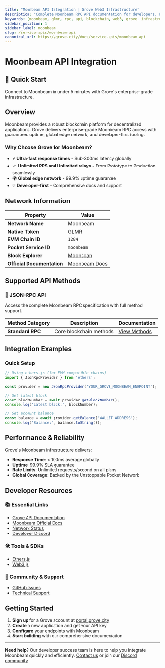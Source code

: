 ```yaml
---
title: "Moonbeam API Integration | Grove Web3 Infrastructure"
description: "Complete Moonbeam RPC API documentation for developers. Fast, reliable Moonbeam blockchain access with Grove's enterprise infrastructure. Get started in minutes."
keywords: [moonbeam, glmr, rpc, api, blockchain, web3, grove, infrastructure, developers, integration]
sidebar_position: 1
sidebar_label: moonbeam
slug: /service-apis/moonbeam-api
canonical_url: https://grove.city/docs/service-apis/moonbeam-api
---
```


# Moonbeam API Integration

<div style={{background: "linear-gradient(135deg, #e1147b 0%, #f15bb5 100%)", color: "white", padding: "1.5rem", borderRadius: "8px", margin: "1rem 0"}}>
  <h2 style={{color: "white", marginTop: 0}}>🚀 Quick Start</h2>
  <p style={{marginBottom: 0, fontSize: "1.1rem"}}>Connect to Moonbeam in under 5 minutes with Grove's enterprise-grade infrastructure.</p>
</div>

## Overview

Moonbeam provides a robust blockchain platform for decentralized applications. Grove delivers enterprise-grade Moonbeam RPC access with guaranteed uptime, global edge network, and developer-first tooling.

### Why Choose Grove for Moonbeam?

- ⚡ **Ultra-fast response times** - Sub-300ms latency globally
- 📈 **Unlimited RPS and Unlimited relays** - From Prototype to Production seamlessly
- 🌍 **Global edge network** - 99.9% uptime guarantee
- 💡 **Developer-first** - Comprehensive docs and support

## Network Information

| Property | Value |
|----------|-------|
| **Network Name** | Moonbeam |
| **Native Token** | GLMR |
| **EVM Chain ID** | `1284` |
| **Pocket Service ID** | `moonbeam` |
| **Block Explorer** | [Moonscan](https://moonscan.io) |
| **Official Documentation** | [Moonbeam Docs](https://docs.moonbeam.network/) |

## Supported API Methods

### 🔌 JSON-RPC API
Access the complete Moonbeam RPC specification with full method support.

| Method Category | Description | Documentation |
|-----------------|-------------|---------------|
| **Standard RPC** | Core blockchain methods | [View Methods](../grove-api/api-definition/definition#json-rpc-supported-methods) |

## Integration Examples

### Quick Setup

```javascript
// Using ethers.js (for EVM-compatible chains)
import { JsonRpcProvider } from 'ethers';

const provider = new JsonRpcProvider('YOUR_GROVE_MOONBEAM_ENDPOINT');

// Get latest block
const blockNumber = await provider.getBlockNumber();
console.log('Latest block:', blockNumber);

// Get account balance
const balance = await provider.getBalance('WALLET_ADDRESS');
console.log('Balance:', balance.toString());
```

## Performance & Reliability

Grove's Moonbeam infrastructure delivers:

- **Response Time**: < 100ms average globally
- **Uptime**: 99.9% SLA guarantee  
- **Rate Limits**: Unlimited requests/second on all plans
- **Global Coverage**: Backed by the Unstoppable Pocket Network

## Developer Resources

### 📚 Essential Links
- [Grove API Documentation](../grove-api/overview/grove-api)
- [Moonbeam Official Docs](https://docs.moonbeam.network/)
- [Network Status](https://status.grove.city)
- [Developer Discord](https://discord.gg/build-with-grove)

### 🛠️ Tools & SDKs
- [Ethers.js](https://docs.ethers.io/)
- [Web3.js](https://web3js.readthedocs.io/)

### 💬 Community & Support
- [GitHub Issues](https://github.com/buildwithgrove/path)  
- [Technical Support](https://discord.com/channels/824324475256438814/1150805396085293106)

## Getting Started

1. **Sign up** for a Grove account at [portal.grove.city](https://portal.grove.city)
2. **Create** a new application and get your API key
3. **Configure** your endpoints with Moonbeam
4. **Start building** with our comprehensive documentation

---

<div style={{background: "#f8f9fa", padding: "1rem", borderLeft: "4px solid #007bff", margin: "1rem 0"}}>
  <strong>Need help?</strong> Our developer success team is here to help you integrate Moonbeam quickly and efficiently. <a href="mailto:portal@grove.city">Contact us</a> or join our <a href="https://discord.gg/build-with-grove">Discord community</a>.
</div>
